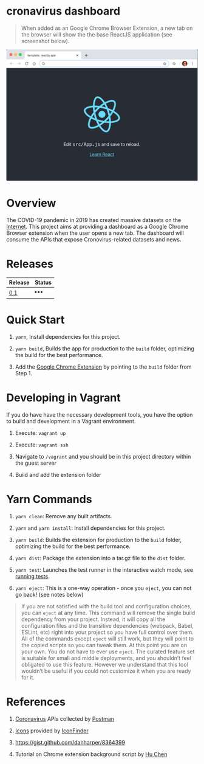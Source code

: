 # cronavirus dashboard

> When added as an Google Chrome Browser Extension, a new tab on the browser will show the the base ReactJS application (see screenshot below).

![alt text](doc/template.png "Base reactjs application as a Chrome extension")

# Overview

The COVID-19 pandemic in 2019 has created massive datasets on the <a href="https://covid-19-apis.postman.com/">Internet</a>. This project aims at providing a dashboard as a Google Chrome Browser extension when the user opens a new tab. The dashboard will consume the APIs that expose Cronovirus-related datasets and news.

# Releases

| Release                       | Status                                              |
| :---                          | :---                                                |
| [0.1](doc/0.1-release.md)    | ![alt text](doc/inprogress20.png "In progress...")  |

# Quick Start

1. `yarn`, Install dependencies for this project.

2. `yarn build`, Builds the app for production to the `build` folder, optimizing the build for the best performance.

3. Add the <a href="https://developer.chrome.com/extensions/getstarted">Google Chrome Extension</a> by pointing to the `build` folder from Step 1.

# Developing in Vagrant

If you do have have the necessary development tools, you have the option to build and development in a Vagrant environment.

1. Execute: `vagrant up`

2. Execute: `vagrant ssh`

3. Navigate to `/vagrant` and you should be in this project directory within the guest server

4. Build and add the extension folder

# Yarn Commands

1. `yarn clean`: Remove any built artifacts.

2. `yarn` and `yarn install`: Install dependencies for this project.

3. `yarn build`: Builds the extension for production to the `build` folder, optimizing the build for the best performance.

4. `yarn dist`: Package the extension into a tar.gz file to the `dist` folder.

5. `yarn test`: Launches the test runner in the interactive watch mode, see [running tests](https://facebook.github.io/create-react-app/docs/running-tests).

6. `yarn eject`: This is a one-way operation - once you `eject`, you can not go back! (see notes below)

> If you are not satisfied with the build tool and configuration choices, you can `eject` at any time. This command will remove the single build dependency from your project. Instead, it will copy all the configuration files and the transitive dependencies (webpack, Babel, ESLint, etc) right into your project so you have full control over them. All of the commands except `eject` will still work, but they will point to the copied scripts so you can tweak them. At this point you are on your own. You do not have to ever use `eject`. The curated feature set is suitable for small and middle deployments, and you shouldn’t feel obligated to use this feature. However we understand that this tool wouldn’t be useful if you could not customize it when you are ready for it.

# References

1. <a href="https://covid-19-apis.postman.com/">Coronavirus</a> APIs collected by <a href="https://www.postman.com/">Postman</a>

2. <a href="https://www.iconfinder.com/iconsets/logos-brands-3">Icons</a> provided by <a href="https://www.iconfinder.com/">IconFinder</a>

3. https://gist.github.com/danharper/8364399

4. Tutorial on Chrome extension background script by <a href="https://levelup.gitconnected.com/how-to-use-background-script-to-fetch-data-in-chrome-extension-ef9d7f69625d">Hu Chen</a>
